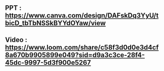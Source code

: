 ## PPT : https://www.canva.com/design/DAFskDq3YyU/tbicD_tbTbNSSkBYYdOYaw/view
## Video : https://www.loom.com/share/c58f3d0d0e3d4cf8a670b9905899e049?sid=d9a3c3ce-28f4-45dc-9997-5d3f900e5267
